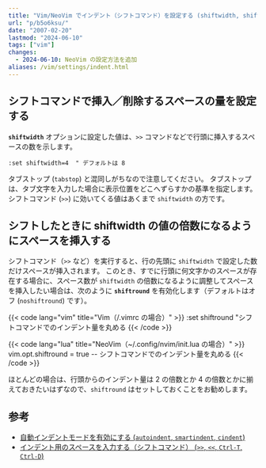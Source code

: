 ```yaml
---
title: "Vim/NeoVim でインデント（シフトコマンド）を設定する (shiftwidth, shiftround)"
url: "p/b5o6ksu/"
date: "2007-02-20"
lastmod: "2024-06-10"
tags: ["vim"]
changes:
  - 2024-06-10: NeoVim の設定方法を追加
aliases: /vim/settings/indent.html
---
```


シフトコマンドで挿入／削除するスペースの量を設定する
----

__`shiftwidth`__ オプションに設定した値は、`>>` コマンドなどで行頭に挿入するスペースの数を示します。

```vim
:set shiftwidth=4  " デフォルトは 8
```

タブストップ (`tabstop`) と混同しがちなので注意してください。
タブストップは、タブ文字を入力した場合に表示位置をどこへずらすかの基準を指定します。
シフトコマンド (`>>`) に効いてくる値はあくまで `shiftwidth` の方です。


シフトしたときに shiftwidth の値の倍数になるようにスペースを挿入する
----

シフトコマンド（`>>` など）を実行すると、行の先頭に `shiftwidth` で設定した数だけスペースが挿入されます。
このとき、すでに行頭に何文字かのスペースが存在する場合に、スペース数が `shiftwidth` の倍数になるように調整してスペースを挿入したい場合は、次のように __`shiftround`__ を有効化します（デフォルトはオフ (`noshiftround`) です）。

{{< code lang="vim" title="Vim（/.vimrc の場合）" >}}
:set shiftround  "シフトコマンドでのインデント量を丸める
{{< /code >}}

{{< code lang="lua" title="NeoVim（~/.config/nvim/init.lua の場合）" >}}
vim.opt.shiftround = true  -- シフトコマンドでのインデント量を丸める
{{< /code >}}

ほとんどの場合は、行頭からのインデント量は 2 の倍数とか 4 の倍数とかに揃えておきたいはずなので、`shiftround` はセットしておくことをお勧めします。


参考
----
- [自動インデントモードを有効にする (`autoindent`, `smartindent`, `cindent`)](/p/oe94dkh/)
- [インデント用のスペースを入力する（シフトコマンド） (`>>`, `<<`, `Ctrl-T`, `Ctrl-D`)](/p/i2m4nqt/)


